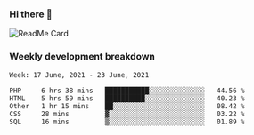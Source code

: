### Hi there 👋

<!--
**itzcy/itzcy** is a ✨ _special_ ✨ repository because its `README.md` (this file) appears on your GitHub profile.

Here are some ideas to get you started:

- 🔭 I’m currently working on ...
- 🌱 I’m currently learning ...
- 👯 I’m looking to collaborate on ...
- 🤔 I’m looking for help with ...
- 💬 Ask me about ...
- 📫 How to reach me: ...
- 😄 Pronouns: ...
- ⚡ Fun fact: ...
-->
![ReadMe Card](https://github-readme-stats.vercel.app/api?username=itzcy&show_icons=true&title_color=2d3198&icon_color=797cb8&text_color=24292e&bg_color=f6f8fa)

### Weekly development breakdown
<!--START_SECTION:waka-->
```text
Week: 17 June, 2021 - 23 June, 2021

PHP     6 hrs 38 mins   ███████████░░░░░░░░░░░░░░   44.56 % 
HTML    5 hrs 59 mins   ██████████░░░░░░░░░░░░░░░   40.23 % 
Other   1 hr 15 mins    ██░░░░░░░░░░░░░░░░░░░░░░░   08.42 % 
CSS     28 mins         ▓░░░░░░░░░░░░░░░░░░░░░░░░   03.22 % 
SQL     16 mins         ▒░░░░░░░░░░░░░░░░░░░░░░░░   01.89 % 
```
<!--END_SECTION:waka-->
